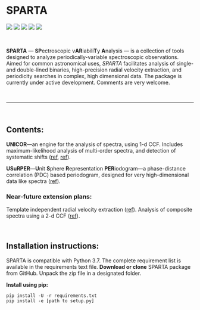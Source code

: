 # SPARTA

<p>
<a href="https://github.com/SPARTA-dev/SPARTA">
    <img src="https://img.shields.io/badge/GitHub-SPARTA--dev%2FSPARTA-blue?style=flat"></a>
<a href="https://github.com/SPARTA-dev/SPARTA/blob/master/LICENSE">
    <img src="https://img.shields.io/badge/license-MIT-blue?style=flat"></a>
<a href="https://ui.adsabs.harvard.edu/abs/2020A%26A...642A.146B/abstract">
    <img src="https://img.shields.io/badge/read-USuRPER_paper-yellowgreen?style=flat"></a>
<a href="https://ui.adsabs.harvard.edu/abs/2022A%26A...659A.189B/abstract">
    <img src="https://img.shields.io/badge/read-partial_PDC_paper-yellowgreen?style=flat"></a>
<a href="https://github.com/SPARTA-dev/SPARTA/tree/master/examples">
    <img src="https://img.shields.io/badge/tutorials-notebooks-green?style=flat"></a>
</p>



<br />

**SPARTA** — **SP**ectroscopic v**AR**iabili**T**y **A**nalysis — is a collection of tools designed to analyze periodically-variable spectroscopic observations. Aimed for common astronomical uses, *SPARTA* facilitates analysis of single- and double-lined binaries, high-precision radial velocity extraction, and periodicity searches in complex, high dimensional data. The package is currently under active development. Comments are very welcome.

<br />

------

<br />

## Contents:

**UNICOR**—an engine for the analysis of spectra, using 1-d CCF. Includes maximum-likelihood analysis of multi-order spectra,  and detection of systematic shifts ([ref](https://ui.adsabs.harvard.edu/abs/2003MNRAS.342.1291Z/abstract), [ref](https://ui.adsabs.harvard.edu/abs/2017PASP..129f5002E/abstract)).

**USuRPER**—**U**nit **S**phere **R**epresentation **PER**iodogram—a phase-distance correlation (PDC) based periodogram, designed for very high-dimensional data like spectra ([ref](https://ui.adsabs.harvard.edu/abs/2018MNRAS.474L..86Z/abstract)).

### Near-future extension plans:

Template independent radial velocity extraction ([ref](https://ui.adsabs.harvard.edu/abs/2006MNRAS.371.1513Z/abstract)). Analysis of composite spectra using a 2-d CCF ([ref](https://ui.adsabs.harvard.edu/abs/1994ApJ...420..806Z/abstract)). 

<br />



## Installation instructions: 

SPARTA is compatible with Python 3.7. The complete requirement list is available in the requirements text file. **Download or clone** SPARTA package from GitHub. Unpack the zip file in a designated folder. 

**Install using pip:** 

```
pip install -U -r requirements.txt
pip install -e [path to setup.py]
```
